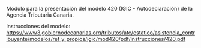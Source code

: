 Módulo para la presentación del modelo 420 (IGIC - Autodeclaración) de
la Agencia Tributaria Canaria.

Instrucciones del modelo:
<https://www3.gobiernodecanarias.org/tributos/atc/estatico/asistencia_contribuyente/modelos/ref_y_propios/igic/mod420/pdf/instrucciones/420.pdf>
